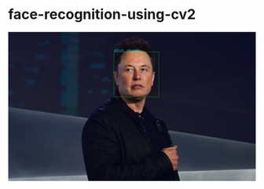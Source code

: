 # face-recognition-using-cv2
![image](https://github.com/nishalk01/face-recognition-using-cv2/blob/master/recognized.jpg)
